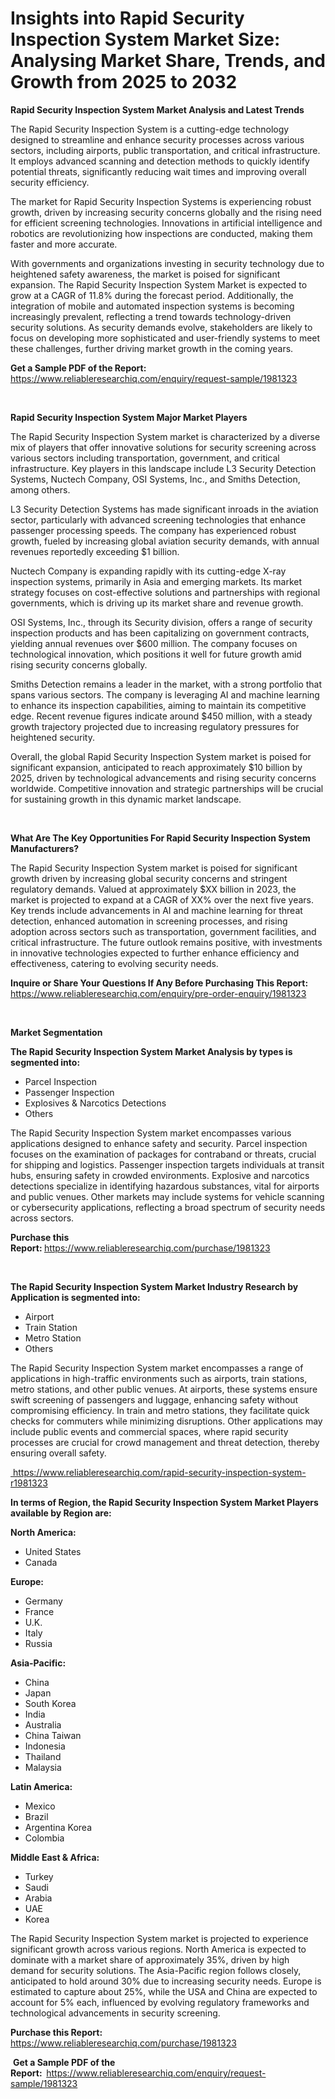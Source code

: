 <p><h1>Insights into Rapid Security Inspection System Market Size: Analysing Market Share, Trends, and Growth from 2025 to 2032</h1></p><p><strong>Rapid Security Inspection System Market Analysis and Latest Trends</strong></p>
<p><p>The Rapid Security Inspection System is a cutting-edge technology designed to streamline and enhance security processes across various sectors, including airports, public transportation, and critical infrastructure. It employs advanced scanning and detection methods to quickly identify potential threats, significantly reducing wait times and improving overall security efficiency. </p><p>The market for Rapid Security Inspection Systems is experiencing robust growth, driven by increasing security concerns globally and the rising need for efficient screening technologies. Innovations in artificial intelligence and robotics are revolutionizing how inspections are conducted, making them faster and more accurate. </p><p>With governments and organizations investing in security technology due to heightened safety awareness, the market is poised for significant expansion. The Rapid Security Inspection System Market is expected to grow at a CAGR of 11.8% during the forecast period. Additionally, the integration of mobile and automated inspection systems is becoming increasingly prevalent, reflecting a trend towards technology-driven security solutions. As security demands evolve, stakeholders are likely to focus on developing more sophisticated and user-friendly systems to meet these challenges, further driving market growth in the coming years.</p></p>
<p><strong>Get a Sample PDF of the Report:&nbsp;</strong> <a href="https://www.reliableresearchiq.com/enquiry/request-sample/1981323?utm_campaign=2732&utm_medium=2&utm_source=Github&utm_content=ia&utm_term=12042025&utm_id=rapid-security-inspection-system">https://www.reliableresearchiq.com/enquiry/request-sample/1981323</a></p>
<p>&nbsp;</p>
<p><strong>Rapid Security Inspection System Major Market Players</strong></p>
<p><p>The Rapid Security Inspection System market is characterized by a diverse mix of players that offer innovative solutions for security screening across various sectors including transportation, government, and critical infrastructure. Key players in this landscape include L3 Security Detection Systems, Nuctech Company, OSI Systems, Inc., and Smiths Detection, among others.</p><p>L3 Security Detection Systems has made significant inroads in the aviation sector, particularly with advanced screening technologies that enhance passenger processing speeds. The company has experienced robust growth, fueled by increasing global aviation security demands, with annual revenues reportedly exceeding $1 billion.</p><p>Nuctech Company is expanding rapidly with its cutting-edge X-ray inspection systems, primarily in Asia and emerging markets. Its market strategy focuses on cost-effective solutions and partnerships with regional governments, which is driving up its market share and revenue growth.</p><p>OSI Systems, Inc., through its Security division, offers a range of security inspection products and has been capitalizing on government contracts, yielding annual revenues over $600 million. The company focuses on technological innovation, which positions it well for future growth amid rising security concerns globally.</p><p>Smiths Detection remains a leader in the market, with a strong portfolio that spans various sectors. The company is leveraging AI and machine learning to enhance its inspection capabilities, aiming to maintain its competitive edge. Recent revenue figures indicate around $450 million, with a steady growth trajectory projected due to increasing regulatory pressures for heightened security.</p><p>Overall, the global Rapid Security Inspection System market is poised for significant expansion, anticipated to reach approximately $10 billion by 2025, driven by technological advancements and rising security concerns worldwide. Competitive innovation and strategic partnerships will be crucial for sustaining growth in this dynamic market landscape.</p></p>
<p>&nbsp;</p>
<p><strong>What Are The Key Opportunities For Rapid Security Inspection System Manufacturers?</strong></p>
<p><p>The Rapid Security Inspection System market is poised for significant growth driven by increasing global security concerns and stringent regulatory demands. Valued at approximately $XX billion in 2023, the market is projected to expand at a CAGR of XX% over the next five years. Key trends include advancements in AI and machine learning for threat detection, enhanced automation in screening processes, and rising adoption across sectors such as transportation, government facilities, and critical infrastructure. The future outlook remains positive, with investments in innovative technologies expected to further enhance efficiency and effectiveness, catering to evolving security needs.</p></p>
<p><strong>Inquire or Share Your Questions If Any Before Purchasing This Report:</strong> <a href="https://www.reliableresearchiq.com/enquiry/pre-order-enquiry/1981323?utm_campaign=2732&utm_medium=2&utm_source=Github&utm_content=ia&utm_term=12042025&utm_id=rapid-security-inspection-system">https://www.reliableresearchiq.com/enquiry/pre-order-enquiry/1981323</a></p>
<p>&nbsp;</p>
<p><strong>Market Segmentation</strong></p>
<p><strong>The Rapid Security Inspection System Market Analysis by types is segmented into:</strong></p>
<p><ul><li>Parcel Inspection</li><li>Passenger Inspection</li><li>Explosives & Narcotics Detections</li><li>Others</li></ul></p>
<p><p>The Rapid Security Inspection System market encompasses various applications designed to enhance safety and security. Parcel inspection focuses on the examination of packages for contraband or threats, crucial for shipping and logistics. Passenger inspection targets individuals at transit hubs, ensuring safety in crowded environments. Explosive and narcotics detections specialize in identifying hazardous substances, vital for airports and public venues. Other markets may include systems for vehicle scanning or cybersecurity applications, reflecting a broad spectrum of security needs across sectors.</p></p>
<p><strong>Purchase this Report:&nbsp;</strong><a href="https://www.reliableresearchiq.com/purchase/1981323?utm_campaign=2732&utm_medium=2&utm_source=Github&utm_content=ia&utm_term=12042025&utm_id=rapid-security-inspection-system">https://www.reliableresearchiq.com/purchase/1981323</a></p>
<p>&nbsp;</p>
<p><strong>The Rapid Security Inspection System Market Industry Research by Application is segmented into:</strong></p>
<p><ul><li>Airport</li><li>Train Station</li><li>Metro Station</li><li>Others</li></ul></p>
<p><p>The Rapid Security Inspection System market encompasses a range of applications in high-traffic environments such as airports, train stations, metro stations, and other public venues. At airports, these systems ensure swift screening of passengers and luggage, enhancing safety without compromising efficiency. In train and metro stations, they facilitate quick checks for commuters while minimizing disruptions. Other applications may include public events and commercial spaces, where rapid security processes are crucial for crowd management and threat detection, thereby ensuring overall safety.</p></p>
<p><a href="https://www.reliableresearchiq.com/rapid-security-inspection-system-r1981323?utm_campaign=2732&utm_medium=2&utm_source=Github&utm_content=ia&utm_term=12042025&utm_id=rapid-security-inspection-system">&nbsp;https://www.reliableresearchiq.com/rapid-security-inspection-system-r1981323</a></p>
<p><strong>In terms of Region, the Rapid Security Inspection System Market Players available by Region are:</strong></p>
<p>
    <p> <strong> North America: </strong>
        <ul>
            <li>United States</li>
            <li>Canada</li>
        </ul>
        </p> 
    <p> <strong> Europe: </strong>
        <ul>
            <li>Germany</li>
            <li>France</li>
            <li>U.K.</li>
            <li>Italy</li>
            <li>Russia</li>
        </ul>
        </p> 
    <p> <strong> Asia-Pacific: </strong>
        <ul>
            <li>China</li>
            <li>Japan</li>
            <li>South Korea</li>
            <li>India</li>
            <li>Australia</li>
            <li>China Taiwan</li>
            <li>Indonesia</li>
            <li>Thailand</li>
            <li>Malaysia</li>
        </ul>
        </p> 
    <p> <strong> Latin America: </strong>
        <ul>
            <li>Mexico</li>
            <li>Brazil</li>
            <li>Argentina Korea</li>
            <li>Colombia</li>
        </ul>
        </p> 
    <p> <strong> Middle East & Africa: </strong>
        <ul>
            <li>Turkey</li>
            <li>Saudi</li>
            <li>Arabia</li>
            <li>UAE</li>
            <li>Korea</li>
        </ul>
    </p>
    </p>
<p><p>The Rapid Security Inspection System market is projected to experience significant growth across various regions. North America is expected to dominate with a market share of approximately 35%, driven by high demand for security solutions. The Asia-Pacific region follows closely, anticipated to hold around 30% due to increasing security needs. Europe is estimated to capture about 25%, while the USA and China are expected to account for 5% each, influenced by evolving regulatory frameworks and technological advancements in security screening.</p></p>
<p><strong>Purchase this Report: </strong><a href="https://www.reliableresearchiq.com/purchase/1981323?utm_campaign=2732&utm_medium=2&utm_source=Github&utm_content=ia&utm_term=12042025&utm_id=rapid-security-inspection-system">https://www.reliableresearchiq.com/purchase/1981323</a></p>
<p>&nbsp;<strong>Get a Sample PDF of the Report:&nbsp;&nbsp;</strong><a href="https://www.reliableresearchiq.com/enquiry/request-sample/1981323?utm_campaign=2732&utm_medium=2&utm_source=Github&utm_content=ia&utm_term=12042025&utm_id=rapid-security-inspection-system">https://www.reliableresearchiq.com/enquiry/request-sample/1981323</a></p>
<p><strong></strong></p>
<p><p></p><p></p><p></p></p>